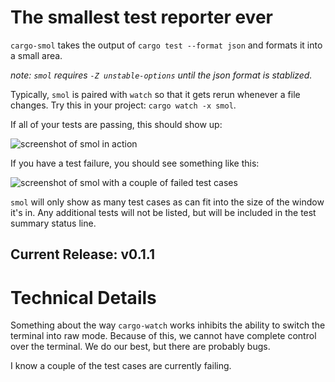 # The smallest test reporter ever

`cargo-smol` takes the output of `cargo test --format json` and formats it into a small area.

_note: `smol` requires `-Z unstable-options` until the json format is stablized._

Typically, `smol` is paired with `watch` so that it gets rerun whenever a file changes. Try this in your project: `cargo watch -x smol`.

If all of your tests are passing, this should show up:

![screenshot of smol in action]()

If you have a test failure, you should see something like this:

![screenshot of smol with a couple of failed test cases]()

`smol` will only show as many test cases as can fit into the size of the window it's in. Any additional tests will not be listed, but will be
included in the test summary status line.

## Current Release: v0.1.1

# Technical Details

Something about the way `cargo-watch` works inhibits the ability to switch the terminal into raw mode. Because of this, we cannot have complete
control over the terminal. We do our best, but there are probably bugs.

I know a couple of the test cases are currently failing.
